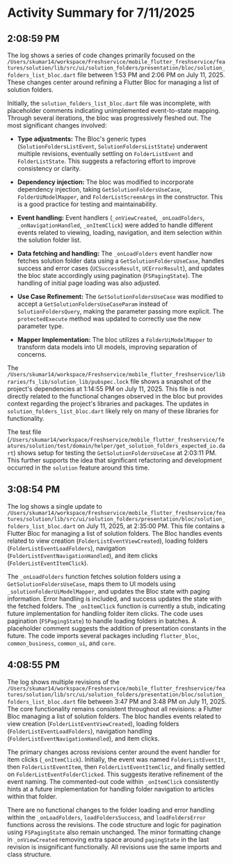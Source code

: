 # Activity Summary for 7/11/2025

## 2:08:59 PM
The log shows a series of code changes primarily focused on the `/Users/skumar14/workspace/Freshservice/mobile_flutter_freshservice/features/solution/lib/src/ui/solution_folders/presentation/bloc/solution_folders_list_bloc.dart` file between 1:53 PM and 2:06 PM on July 11, 2025.  These changes center around refining a Flutter Bloc for managing a list of solution folders.

Initially, the `solution_folders_list_bloc.dart` file was incomplete, with placeholder comments indicating unimplemented event-to-state mapping.  Through several iterations, the bloc was progressively fleshed out.  The most significant changes involved:


* **Type adjustments:**  The Bloc's generic types (`SolutionFoldersListEvent`, `SolutionFoldersListState`) underwent multiple revisions, eventually settling on `FolderListEvent` and `FolderListState`. This suggests a refactoring effort to improve consistency or clarity.

* **Dependency injection:** The bloc was modified to incorporate dependency injection, taking `GetSolutionFoldersUseCase`, `FolderUiModelMapper`, and `FolderListScreenArgs` in the constructor. This is a good practice for testing and maintainability.

* **Event handling:**  Event handlers (`_onViewCreated`, `_onLoadFolders`, `_onNavigationHandled`, `_onItemClick`) were added to handle different events related to viewing, loading, navigation, and item selection within the solution folder list.

* **Data fetching and handling:** The `_onLoadFolders` event handler now fetches solution folder data using a `GetSolutionFoldersUseCase`, handles success and error cases (`UCSuccessResult`, `UCErrorResult`), and updates the bloc state accordingly using pagination (`FSPagingState`).  The handling of initial page loading was also adjusted.


* **Use Case Refinement:** The `GetSolutionFoldersUseCase` was modified to accept a `GetSolutionFoldersUseCaseParam` instead of  `SolutionFoldersQuery`, making the parameter passing more explicit.  The `protectedExecute` method was updated to correctly use the new parameter type.

* **Mapper Implementation:** The bloc utilizes a `FolderUiModelMapper` to transform data models into UI models, improving separation of concerns.


The `/Users/skumar14/workspace/Freshservice/mobile_flutter_freshservice/libraries/fs_lib/solution_lib/pubspec.lock` file shows a snapshot of the project's dependencies at 1:14:55 PM on July 11, 2025. This file is not directly related to the functional changes observed in the bloc but provides context regarding the project's libraries and packages.  The updates in `solution_folders_list_bloc.dart` likely rely on many of these libraries for functionality.

The test file (`/Users/skumar14/workspace/Freshservice/mobile_flutter_freshservice/features/solution/test/domain/helper/get_solution_folders_expected_io.dart`) shows setup for testing the `GetSolutionFoldersUseCase` at 2:03:11 PM.  This further supports the idea that significant refactoring and development occurred in the `solution` feature around this time.


## 3:08:54 PM
The log shows a single update to `/Users/skumar14/workspace/Freshservice/mobile_flutter_freshservice/features/solution/lib/src/ui/solution_folders/presentation/bloc/solution_folders_list_bloc.dart` on July 11, 2025, at 2:35:00 PM.  This file contains a Flutter Bloc for managing a list of solution folders.  The Bloc handles events related to view creation (`FolderListEventViewCreated`), loading folders (`FolderListEventLoadFolders`), navigation (`FolderListEventNavigationHandled`), and item clicks (`FolderListEventItemClick`).

The `_onLoadFolders` function fetches solution folders using a `GetSolutionFoldersUseCase`, maps them to UI models using `_solutionFolderUiModelMapper`, and updates the Bloc state with paging information.  Error handling is included, and success updates the state with the fetched folders.  The `_onItemClick` function is currently a stub, indicating future implementation for handling folder item clicks.  The code uses pagination (`FSPagingState`) to handle loading folders in batches.  A placeholder comment suggests the addition of presentation constants in the future.  The code imports several packages including `flutter_bloc`, `common_business`, `common_ui`, and `core`.


## 4:08:55 PM
The log shows multiple revisions of the `/Users/skumar14/workspace/Freshservice/mobile_flutter_freshservice/features/solution/lib/src/ui/solution_folders/presentation/bloc/solution_folders_list_bloc.dart` file between 3:47 PM and 3:48 PM on July 11, 2025.  The core functionality remains consistent throughout all revisions: a Flutter Bloc managing a list of solution folders.  The bloc handles events related to view creation (`FolderListEventViewCreated`), loading folders (`FolderListEventLoadFolders`), navigation handling (`FolderListEventNavigationHandled`), and item clicks.

The primary changes across revisions center around the event handler for item clicks (`_onItemClick`).  Initially, the event was named `FolderListEventIt`, then `FolderListEventItem`, then `FolderListEventItemClic`, and finally settled on `FolderListEventFolderClicked`.  This suggests iterative refinement of the event naming.  The commented-out code within `_onItemClick` consistently hints at a future implementation for handling folder navigation to articles within that folder.

There are no functional changes to the folder loading and error handling within the `_onLoadFolders`, `loadFoldersSuccess`, and `loadFoldersError` functions across the revisions.  The code structure and logic for pagination using `FSPagingState` also remain unchanged.  The minor formatting change in `_onViewCreated` removing extra space around `pagingState` in the last revision is insignificant functionally.  All revisions use the same imports and class structure.
